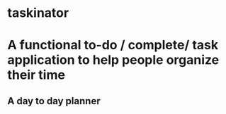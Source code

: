 # taskinator
# A functional to-do / complete/ task application to help people organize their time
## A day to day planner 
